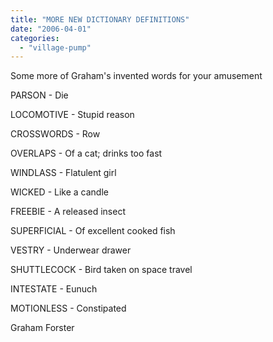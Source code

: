 ```yaml
---
title: "MORE NEW DICTIONARY DEFINITIONS"
date: "2006-04-01"
categories: 
  - "village-pump"
---
```


Some more of Graham's invented words for your amusement

PARSON - Die

LOCOMOTIVE - Stupid reason

CROSSWORDS - Row

OVERLAPS - Of a cat; drinks too fast

WINDLASS - Flatulent girl

WICKED - Like a candle

FREEBIE - A released insect

SUPERFICIAL - Of excellent cooked fish

VESTRY - Underwear drawer

SHUTTLECOCK - Bird taken on space travel

INTESTATE - Eunuch

MOTIONLESS - Constipated

Graham Forster
